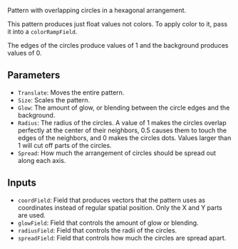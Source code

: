 Pattern with overlapping circles in a hexagonal arrangement.

This pattern produces just float values not colors. To apply color to it, pass it into a `colorRampField`.

The edges of the circles produce values of 1 and the background produces values of 0.

## Parameters

* `Translate`: Moves the entire pattern.
* `Size`: Scales the pattern.
* `Glow`: The amount of glow, or blending between the circle edges and the background.
* `Radius`: The radius of the circles. A value of 1 makes the circles overlap perfectly at the center of their neighbors, 0.5 causes them to touch the edges of the neighbors, and 0 makes the circles dots. Values larger than 1 will cut off parts of the circles.
* `Spread`: How much the arrangement of circles should be spread out along each axis.

## Inputs

* `coordField`: Field that produces vectors that the pattern uses as coordinates instead of regular spatial position. Only the X and Y parts are used.
* `glowField`: Field that controls the amount of glow or blending.
* `radiusField`: Field that controls the radii of the circles.
* `spreadField`: Field that controls how much the circles are spread apart.